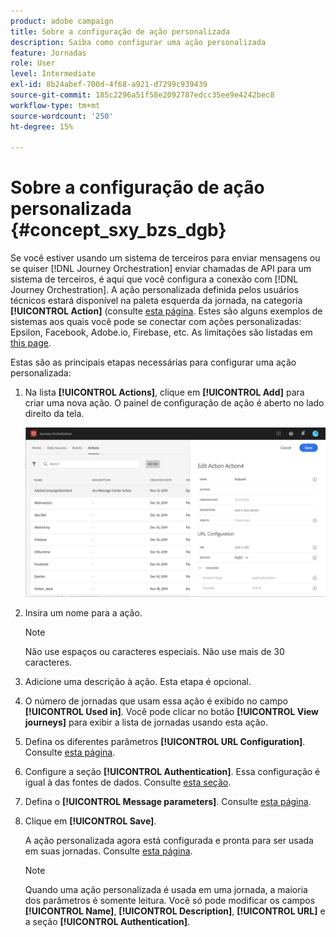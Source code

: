 ```yaml
---
product: adobe campaign
title: Sobre a configuração de ação personalizada
description: Saiba como configurar uma ação personalizada
feature: Jornadas
role: User
level: Intermediate
exl-id: 8b24abef-700d-4f68-a921-d7299c939439
source-git-commit: 185c2296a51f58e2092787edcc35ee9e4242bec8
workflow-type: tm+mt
source-wordcount: '250'
ht-degree: 15%

---
```


# Sobre a configuração de ação personalizada {#concept_sxy_bzs_dgb}

Se você estiver usando um sistema de terceiros para enviar mensagens ou se quiser [!DNL Journey Orchestration] enviar chamadas de API para um sistema de terceiros, é aqui que você configura a conexão com [!DNL Journey Orchestration]. A ação personalizada definida pelos usuários técnicos estará disponível na paleta esquerda da jornada, na categoria **[!UICONTROL Action]** (consulte [esta página](../building-journeys/about-action-activities.md). Estes são alguns exemplos de sistemas aos quais você pode se conectar com ações personalizadas: Epsilon, Facebook, Adobe.io, Firebase, etc.
As limitações são listadas em [this page](../about/limitations.md).

Estas são as principais etapas necessárias para configurar uma ação personalizada:

1. Na lista **[!UICONTROL Actions]**, clique em **[!UICONTROL Add]** para criar uma nova ação. O painel de configuração de ação é aberto no lado direito da tela.

   ![](../assets/custom2.png)

1. Insira um nome para a ação.

   >[!NOTE]
   >
   >Não use espaços ou caracteres especiais. Não use mais de 30 caracteres.

1. Adicione uma descrição à ação. Esta etapa é opcional.
1. O número de jornadas que usam essa ação é exibido no campo **[!UICONTROL Used in]**. Você pode clicar no botão **[!UICONTROL View journeys]** para exibir a lista de jornadas usando esta ação.
1. Defina os diferentes parâmetros **[!UICONTROL URL Configuration]**. Consulte [esta página](../action/url-configuration.md).
1. Configure a seção **[!UICONTROL Authentication]**. Essa configuração é igual à das fontes de dados.  Consulte [esta seção](../datasource/external-data-sources.md#section_wjp_nl5_nhb).
1. Defina o **[!UICONTROL Message parameters]**. Consulte [esta página](../action/defining-the-message-parameters.md).
1. Clique em **[!UICONTROL Save]**.

   A ação personalizada agora está configurada e pronta para ser usada em suas jornadas. Consulte [esta página](../building-journeys/about-action-activities.md).

   >[!NOTE]
   >
   >Quando uma ação personalizada é usada em uma jornada, a maioria dos parâmetros é somente leitura. Você só pode modificar os campos **[!UICONTROL Name]**, **[!UICONTROL Description]**, **[!UICONTROL URL]** e a seção **[!UICONTROL Authentication]**.

